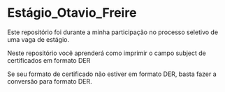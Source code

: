 # Estágio_Otavio_Freire

Este repositório foi durante a minha participação no processo seletivo de uma vaga de estágio.

Neste repositório você aprenderá como imprimir o campo subject de certificados em formato DER

Se seu formato de certificado não estiver em formato DER, basta fazer a conversão para formato DER.

